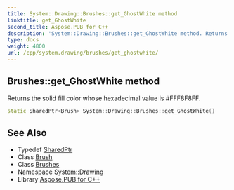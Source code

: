 ```yaml
---
title: System::Drawing::Brushes::get_GhostWhite method
linktitle: get_GhostWhite
second_title: Aspose.PUB for C++
description: 'System::Drawing::Brushes::get_GhostWhite method. Returns the solid fill color whose hexadecimal value is #FFF8F8FF in C++.'
type: docs
weight: 4800
url: /cpp/system.drawing/brushes/get_ghostwhite/
---
```

## Brushes::get_GhostWhite method


Returns the solid fill color whose hexadecimal value is #FFF8F8FF.

```cpp
static SharedPtr<Brush> System::Drawing::Brushes::get_GhostWhite()
```

## See Also

* Typedef [SharedPtr](../../../system/sharedptr/)
* Class [Brush](../../brush/)
* Class [Brushes](../)
* Namespace [System::Drawing](../../)
* Library [Aspose.PUB for C++](../../../)
